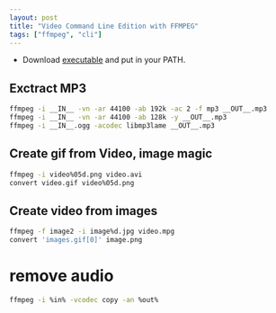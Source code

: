 ```yaml
---
layout: post
title: "Video Command Line Edition with FFMPEG"
tags: ["ffmpeg", "cli"]
---
```


* Download [executable](http://ffmpeg.zeranoe.com/builds/) and put in your PATH.

## Exctract MP3

```bash
ffmpeg -i __IN__ -vn -ar 44100 -ab 192k -ac 2 -f mp3 __OUT__.mp3
ffmpeg -i __IN__ -vn -ar 44100 -ab 128k -y __OUT__.mp3
ffmpeg -i __IN__.ogg -acodec libmp3lame __OUT__.mp3
```

## Create gif from Video, image magic

```bash
ffmpeg -i video%05d.png video.avi
convert video.gif video%05d.png
```

## Create video from images

```bash
ffmpeg -f image2 -i image%d.jpg video.mpg
convert 'images.gif[0]' image.png
```

# remove audio

```bash
ffmpeg -i %in% -vcodec copy -an %out% 
```